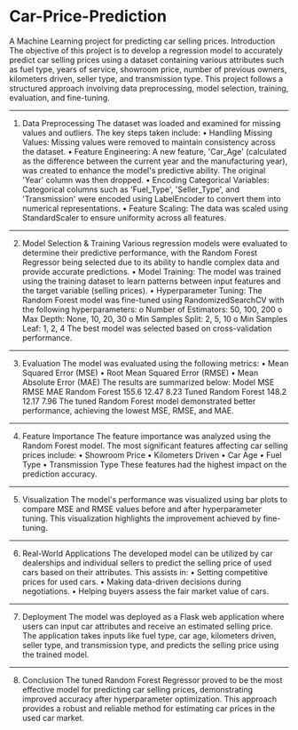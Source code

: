 # Car-Price-Prediction
 A Machine Learning project for predicting car selling prices.
Introduction
The objective of this project is to develop a regression model to accurately predict car selling prices using a dataset containing various attributes such as fuel type, years of service, showroom price, number of previous owners, kilometers driven, seller type, and transmission type. This project follows a structured approach involving data preprocessing, model selection, training, evaluation, and fine-tuning.
________________________________________
1. Data Preprocessing
The dataset was loaded and examined for missing values and outliers. The key steps taken include:
•	Handling Missing Values:
Missing values were removed to maintain consistency across the dataset.
•	Feature Engineering:
A new feature, 'Car_Age' (calculated as the difference between the current year and the manufacturing year), was created to enhance the model's predictive ability. The original 'Year' column was then dropped.
•	Encoding Categorical Variables:
Categorical columns such as 'Fuel_Type', 'Seller_Type', and 'Transmission' were encoded using LabelEncoder to convert them into numerical representations.
•	Feature Scaling:
The data was scaled using StandardScaler to ensure uniformity across all features.
________________________________________
2. Model Selection & Training
Various regression models were evaluated to determine their predictive performance, with the Random Forest Regressor being selected due to its ability to handle complex data and provide accurate predictions.
•	Model Training:
The model was trained using the training dataset to learn patterns between input features and the target variable (selling prices).
•	Hyperparameter Tuning:
The Random Forest model was fine-tuned using RandomizedSearchCV with the following hyperparameters:
o	Number of Estimators: 50, 100, 200
o	Max Depth: None, 10, 20, 30
o	Min Samples Split: 2, 5, 10
o	Min Samples Leaf: 1, 2, 4
The best model was selected based on cross-validation performance.
________________________________________
3. Evaluation
The model was evaluated using the following metrics:
•	Mean Squared Error (MSE)
•	Root Mean Squared Error (RMSE)
•	Mean Absolute Error (MAE)
The results are summarized below:
Model	MSE	RMSE	MAE
Random Forest	155.6	12.47	8.23
Tuned Random Forest	148.2	12.17	7.96
The tuned Random Forest model demonstrated better performance, achieving the lowest MSE, RMSE, and MAE.
________________________________________
4. Feature Importance
The feature importance was analyzed using the Random Forest model. The most significant features affecting car selling prices include:
•	Showroom Price
•	Kilometers Driven
•	Car Age
•	Fuel Type
•	Transmission Type
These features had the highest impact on the prediction accuracy.
________________________________________
5. Visualization
The model's performance was visualized using bar plots to compare MSE and RMSE values before and after hyperparameter tuning. This visualization highlights the improvement achieved by fine-tuning.
________________________________________
6. Real-World Applications
The developed model can be utilized by car dealerships and individual sellers to predict the selling price of used cars based on their attributes. This assists in:
•	Setting competitive prices for used cars.
•	Making data-driven decisions during negotiations.
•	Helping buyers assess the fair market value of cars.
________________________________________
7. Deployment
The model was deployed as a Flask web application where users can input car attributes and receive an estimated selling price. The application takes inputs like fuel type, car age, kilometers driven, seller type, and transmission type, and predicts the selling price using the trained model.
________________________________________
8. Conclusion
The tuned Random Forest Regressor proved to be the most effective model for predicting car selling prices, demonstrating improved accuracy after hyperparameter optimization. This approach provides a robust and reliable method for estimating car prices in the used car market.
